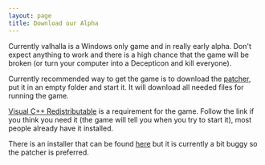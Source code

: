 ```yaml
---
layout: page
title: Download our Alpha
---
```


Currently valhalla is a Windows only game and in really early alpha. Don't expect anything to work and there is a high chance that the game will be broken (or turn your computer into a Decepticon and kill everyone).

Currently recommended way to get the game is to download the [patcher](http://valhalla-game.com/public/patcher/patcher.exe), put it in an empty folder and start it. It will download all needed files for running the game.

[Visual C++ Redistributable](https://www.microsoft.com/en-us/download/details.aspx?id=48145) is a requirement for the game. Follow the link if you think you need it (the game will tell you when you try to start it), most people already have it installed.

There is an installer that can be found [here](http://valhalla-game.com/public/setup.exe) but it is currently a bit buggy so the patcher is preferred.
